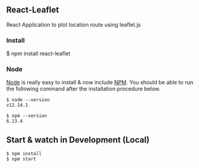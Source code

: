 ## React-Leaflet

 React Application to plot location route using leaflet.js

### Install

  $ npm install react-leaflet
 
 ### Node

[Node](http://nodejs.org/) is really easy to install & now include [NPM](https://npmjs.org/).
You should be able to run the following command after the installation procedure
below.

    $ node --version
    v12.14.1

    $ npm --version
    6.13.4

## Start & watch in Development (Local)

    $ npm install
    $ npm start
